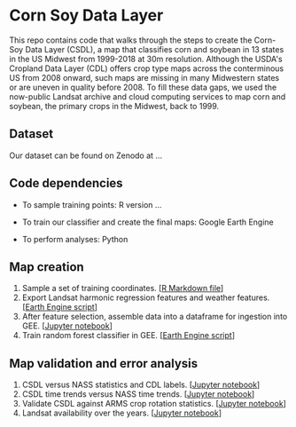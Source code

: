 # Corn Soy Data Layer

This repo contains code that walks through the steps to create the Corn-Soy Data Layer (CSDL), a map that classifies corn and soybean in 13 states in the US Midwest from 1999-2018 at 30m resolution. Although the USDA's Cropland Data Layer (CDL) offers crop type maps across the conterminous US from 2008 onward, such maps are missing in many Midwestern states or are uneven in quality before 2008. To fill these data gaps, we used the now-public Landsat archive and cloud computing services to map corn and soybean, the primary crops in the Midwest, back to 1999.

## Dataset

Our dataset can be found on Zenodo at ...

## Code dependencies

* To sample training points: R version ...

* To train our classifier and create the final maps: Google Earth Engine

* To perform analyses: Python

## Map creation

1. Sample a set of training coordinates. [[R Markdown file](TBD)]
2. Export Landsat harmonic regression features and weather features. [[Earth Engine script](TBD)]
3. After feature selection, assemble data into a dataframe for ingestion into GEE. [[Jupyter notebook](TBD)]
4. Train random forest classifier in GEE. [[Earth Engine script](TBD)]

## Map validation and error analysis

1. CSDL versus NASS statistics and CDL labels. [[Jupyter notebook](TBD)]
2. CSDL time trends versus NASS time trends. [[Jupyter notebook](TBD)]
3. Validate CSDL against ARMS crop rotation statistics. [[Jupyter notebook](TBD)]
4. Landsat availability over the years. [[Jupyter notebook](TBD)]


